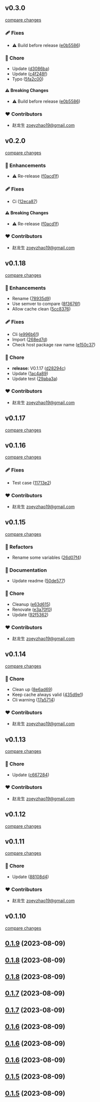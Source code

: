 ## v0.3.0

[compare changes](https://github.com/zoeyzhao19/wonderdep/compare/v0.2.0...v0.3.0)

### 🩹 Fixes

- ⚠️  Build before release ([e0b5586](https://github.com/zoeyzhao19/wonderdep/commit/e0b5586))

### 🏡 Chore

- Update ([d3086ba](https://github.com/zoeyzhao19/wonderdep/commit/d3086ba))
- Update ([c4f248f](https://github.com/zoeyzhao19/wonderdep/commit/c4f248f))
- Typo ([5fa2c00](https://github.com/zoeyzhao19/wonderdep/commit/5fa2c00))

#### ⚠️ Breaking Changes

- ⚠️  Build before release ([e0b5586](https://github.com/zoeyzhao19/wonderdep/commit/e0b5586))

### ❤️ Contributors

- 赵龙生 <zoeyzhao19@gmail.com>

## v0.2.0

[compare changes](https://github.com/zoeyzhao19/wonderdep/compare/v0.1.18...v0.2.0)

### 🚀 Enhancements

- ⚠️  Re-release ([f0acd1f](https://github.com/zoeyzhao19/wonderdep/commit/f0acd1f))

### 🩹 Fixes

- Ci ([12eca87](https://github.com/zoeyzhao19/wonderdep/commit/12eca87))

#### ⚠️ Breaking Changes

- ⚠️  Re-release ([f0acd1f](https://github.com/zoeyzhao19/wonderdep/commit/f0acd1f))

### ❤️ Contributors

- 赵龙生 <zoeyzhao19@gmail.com>

## v0.1.18

[compare changes](https://github.com/zoeyzhao19/wonderdep/compare/v0.1.17...v0.1.18)

### 🚀 Enhancements

- Rename ([78935d9](https://github.com/zoeyzhao19/wonderdep/commit/78935d9))
- Use semver to compare ([8f3676f](https://github.com/zoeyzhao19/wonderdep/commit/8f3676f))
- Allow cache clean ([5cc8376](https://github.com/zoeyzhao19/wonderdep/commit/5cc8376))

### 🩹 Fixes

- Cli ([e996b61](https://github.com/zoeyzhao19/wonderdep/commit/e996b61))
- Import ([268ed7d](https://github.com/zoeyzhao19/wonderdep/commit/268ed7d))
- Check host package raw name ([e150c37](https://github.com/zoeyzhao19/wonderdep/commit/e150c37))

### 🏡 Chore

- **release:** V0.1.17 ([d28294c](https://github.com/zoeyzhao19/wonderdep/commit/d28294c))
- Update ([1ac4a89](https://github.com/zoeyzhao19/wonderdep/commit/1ac4a89))
- Update test ([29aba3a](https://github.com/zoeyzhao19/wonderdep/commit/29aba3a))

### ❤️ Contributors

- 赵龙生 <zoeyzhao19@gmail.com>

## v0.1.17

[compare changes](https://github.com/zoeyzhao19/wonderdep/compare/v0.1.16...v0.1.17)

## v0.1.16

[compare changes](https://github.com/zoeyzhao19/wonderdep/compare/v0.1.15...v0.1.16)

### 🩹 Fixes

- Test case ([11713e2](https://github.com/zoeyzhao19/wonderdep/commit/11713e2))

### ❤️  Contributors

- 赵龙生 <zoeyzhao19@gmail.com>

## v0.1.15

[compare changes](https://github.com/zoeyzhao19/wonderdep/compare/v0.1.14...v0.1.15)

### 💅 Refactors

- Rename some variables ([26d07f4](https://github.com/zoeyzhao19/wonderdep/commit/26d07f4))

### 📖 Documentation

- Update readme ([50de577](https://github.com/zoeyzhao19/wonderdep/commit/50de577))

### 🏡 Chore

- Cleanup ([e63d615](https://github.com/zoeyzhao19/wonderdep/commit/e63d615))
- Renovate ([e3a70f0](https://github.com/zoeyzhao19/wonderdep/commit/e3a70f0))
- Update ([92f5362](https://github.com/zoeyzhao19/wonderdep/commit/92f5362))

### ❤️  Contributors

- 赵龙生 <zoeyzhao19@gmail.com>

## v0.1.14

[compare changes](https://github.com/zoeyzhao19/wonderdep/compare/v0.1.13...v0.1.14)

### 🏡 Chore

- Clean up ([8e6ad69](https://github.com/zoeyzhao19/wonderdep/commit/8e6ad69))
- Keep cache always valid ([435d9e1](https://github.com/zoeyzhao19/wonderdep/commit/435d9e1))
- Cli warning ([17a5714](https://github.com/zoeyzhao19/wonderdep/commit/17a5714))

### ❤️  Contributors

- 赵龙生 <zoeyzhao19@gmail.com>

## v0.1.13

[compare changes](https://github.com/zoeyzhao19/wonderdep/compare/v0.1.12...v0.1.13)

### 🏡 Chore

- Update ([c667284](https://github.com/zoeyzhao19/wonderdep/commit/c667284))

### ❤️  Contributors

- 赵龙生 <zoeyzhao19@gmail.com>

## v0.1.12

[compare changes](https://github.com/zoeyzhao19/wonder-dep/compare/v0.1.11...v0.1.12)

## v0.1.11

[compare changes](https://github.com/zoeyzhao19/wonder-dep/compare/v0.1.10...v0.1.11)

### 🏡 Chore

- Update ([88108d4](https://github.com/zoeyzhao19/wonder-dep/commit/88108d4))

### ❤️  Contributors

- 赵龙生 <zoeyzhao19@gmail.com>

## v0.1.10

[compare changes](https://github.com/zoeyzhao19/wonder-dep/compare/v0.1.9...v0.1.10)

## [0.1.9](https://github.com/zoeyzhao19/wonder-dep/compare/v0.1.8...v0.1.9) (2023-08-09)



## [0.1.8](https://github.com/zoeyzhao19/wonder-dep/compare/v0.1.7...v0.1.8) (2023-08-09)



## [0.1.8](https://github.com/zoeyzhao19/wonder-dep/compare/v0.1.7...v0.1.8) (2023-08-09)



## [0.1.7](https://github.com/zoeyzhao19/wonder-dep/compare/v0.1.6...v0.1.7) (2023-08-09)



## [0.1.7](https://github.com/zoeyzhao19/wonder-dep/compare/v0.1.6...v0.1.7) (2023-08-09)



## [0.1.6](https://github.com/zoeyzhao19/wonder-dep/compare/v0.1.5...v0.1.6) (2023-08-09)



## [0.1.6](https://github.com/zoeyzhao19/wonder-dep/compare/v0.1.5...v0.1.6) (2023-08-09)



## [0.1.6](https://github.com/zoeyzhao19/wonder-dep/compare/v0.1.5...v0.1.6) (2023-08-09)



## [0.1.5](https://github.com/zoeyzhao19/wonder-dep/compare/v0.1.4...v0.1.5) (2023-08-09)



## [0.1.5](https://github.com/zoeyzhao19/wonder-dep/compare/v0.1.4...v0.1.5) (2023-08-09)



